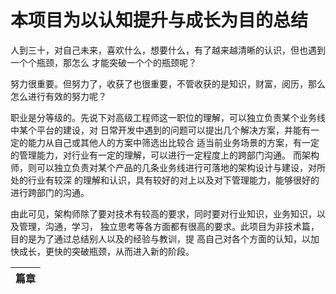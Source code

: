 # 本项目为以认知提升与成长为目的总结

人到三十，对自己未来，喜欢什么，想要什么，有了越来越清晰的认识，但也遇到一个个瓶颈，那怎么
才能突破一个个的瓶颈呢？
	
努力很重要。但努力了，收获了也很重要，不管收获的是知识，财富，阅历，那么怎么进行有效的努力呢？
	
职业是分等级的。先说下对高级工程师这一职位的理解，可以独立负责某个业务线中某个平台的建设，对
日常开发中遇到的问题可以提出几个解决方案，并能有一定的能力从自己或其他人的方案中筛选出比较合
适当前业务场景的方案，有一定的管理能力，对行业有一定的理解，可以进行一定程度上的跨部门沟通。
而架构师，则可以独立负责对某个产品的几条业务线进行可落地的架构设计与建设，对所处的行业有较深
的理解和认识，具有较好的对上以及对下管理能力，能够很好的进行跨部门的沟通。

由此可见，架构师除了要对技术有较高的要求，同时要对行业知识，业务知识，以及管理，沟通，学习，
独立思考等各方面都有很高的要求。此项目为非技术篇，目的是为了通过总结别人以及的经验与教训，提
高自己对各个方面的认知，以加快成长，更快的突破瓶颈，从而进入新的阶段。

|篇章|
| :------ |



	


	

